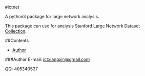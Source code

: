 #ictnet

A python3 package for large network analysis.

This package can use for analysis [Stanford Large Network Dataset Collection](http://snap.stanford.edu/data/index.html).

##Contents
* [Author](#Author)

###Author
E-mail: ictxiangxin@gmail.com

QQ: 405340537